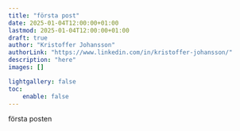 ```yaml
---
title: "första post"
date: 2025-01-04T12:00:00+01:00
lastmod: 2025-01-04T12:00:00+01:00
draft: true
author: "Kristoffer Johansson"
authorLink: "https://www.linkedin.com/in/kristoffer-johansson/"
description: "here"
images: []

lightgallery: false
toc:
    enable: false
---
```


första posten
